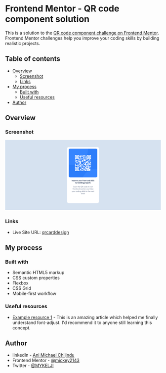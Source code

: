 # Frontend Mentor - QR code component solution

This is a solution to the [QR code component challenge on Frontend Mentor](https://www.frontendmentor.io/challenges/qr-code-component-iux_sIO_H). Frontend Mentor challenges help you improve your coding skills by building realistic projects. 

## Table of contents

- [Overview](#overview)
  - [Screenshot](#screenshot)
  - [Links](#links)
- [My process](#my-process)
  - [Built with](#built-with)
  - [Useful resources](#useful-resources)
- [Author](#author)

## Overview

### Screenshot

![](./screenshot.png)

### Links

- Live Site URL: [qrcarddesign](https://qrcarddesign.netlify.app/)

## My process

### Built with

- Semantic HTML5 markup
- CSS custom properties
- Flexbox
- CSS Grid
- Mobile-first workflow

### Useful resources

- [Example resource 1](https://developer.mozilla.org/en-US/docs/Web/CSS/font-size-adjust) - This is an amazing article which helped me finally understand font-adjust. I'd recommend it to anyone still learning this concept.

## Author

- linkedIn - [Ani Michael Chijindu](https://www.your-site.com)
- Frontend Mentor - [@mickey2143](https://www.frontendmentor.io/profile/yourusername)
- Twitter - [@MYKELJI](https://www.twitter.com/MYKELJI)
